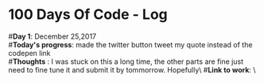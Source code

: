 # 100 Days Of Code - Log
#**Day 1**: December 25,2017\
#**Today's progress**: made the twitter button tweet my quote instead of the codepen link\
#**Thoughts** : I was stuck on this a long time, the other parts are fine just need to fine tune it and submit it by tommorrow. Hopefully\ 
#**Link to work**:  \
